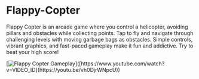 # Flappy-Copter
Flappy Copter is an arcade game where you control a helicopter, avoiding pillars and obstacles while collecting points. Tap to fly and navigate through challenging levels with moving garbage bags as obstacles. Simple controls, vibrant graphics, and fast-paced gameplay make it fun and addictive. Try to beat your high score!


[![Flappy Copter Gameplay]([https://img.youtube.com/vi/VIDEO_ID/0.jpg](https://youtu.be/vh0DjrWNpcU))]([https://www.youtube.com/watch?v=VIDEO_ID](https://youtu.be/vh0DjrWNpcU))
